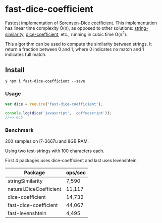 # fast-dice-coefficient
Fastest implementation of [Sørensen–Dice coefficient](https://en.wikipedia.org/wiki/S%C3%B8rensen%E2%80%93Dice_coefficient). This implementation has linear time complexity O(n), as opposed to other solutions: [string-similarity](https://www.npmjs.com/package/string-similarity), [dice-coefficient](https://www.npmjs.com/package/dice-coefficient), etc., running in cubic time O(n<sup>2</sup>).

This algorithm can be used to compute the similarity between strings. It return a fraction between 0 and 1, where 0 indicates no match and 1 indicates full match.

## Install

```
$ npm i fast-dice-coefficient --save
```

### Usage
``` javascript
var dice = require('fast-dice-coefficient');

console.log(dice('javascript', 'coffeescript'));
//=> 0.5
```

### Benchmark

200 samples on i7-3667u and 8GB RAM.

Using two test-strings with 100 characters each.

First 4 packages uses dice-coefficient and last uses levenshtein.

| Package                 | ops/sec |
|-------------------------|---------|
| stringSimilarity        | 7,590   |
| natural.DiceCoefficient | 11,117  |
| dice-coefficient        | 14,732  |
| fast-dice-coefficient   | 44,067  |
| fast-levenshtein        | 4,495   |
